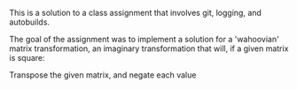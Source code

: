 This is a solution to a class assignment that involves git, logging, and autobuilds.

The goal of the assignment was to implement a solution for a 'wahoovian' matrix transformation, 
an imaginary transformation that will, if a given matrix is square:

Transpose the given matrix, and negate each value
